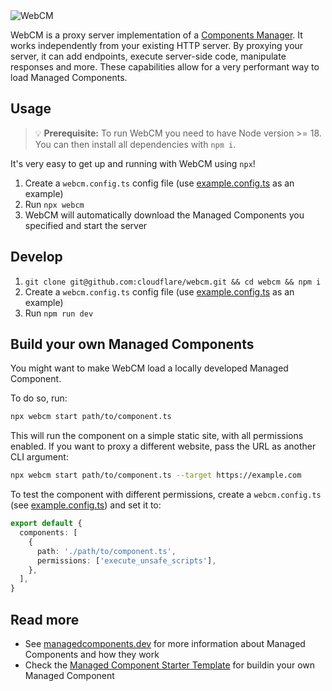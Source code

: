 <img alt="WebCM" src="https://user-images.githubusercontent.com/55081/181248752-3f8988e0-195f-465c-b7e2-91fa81aed555.png">

WebCM is a proxy server implementation of a [Components Manager](https://managedcomponents.dev/getting-started/components-manager). It works independently from your existing HTTP server. By proxying your server, it can add endpoints, execute server-side code, manipulate responses and more. These capabilities allow for a very performant way to load Managed Components.

## Usage

> 💡 **Prerequisite:** To run WebCM you need to have Node version >= 18. You can then install all dependencies with `npm i`.

It's very easy to get up and running with WebCM using `npx`!

1. Create a `webcm.config.ts` config file (use [example.config.ts](./example.config.ts) as an example)
2. Run `npx webcm`
3. WebCM will automatically download the Managed Components you specified and start the server

## Develop

1. `git clone git@github.com:cloudflare/webcm.git && cd webcm && npm i`
2. Create a `webcm.config.ts` config file (use [example.config.ts](./example.config.ts) as an example)
3. Run `npm run dev`

## Build your own Managed Components

You might want to make WebCM load a locally developed Managed Component.

To do so, run:

```bash
npx webcm start path/to/component.ts
```

This will run the component on a simple static site, with all permissions
enabled. If you want to proxy a different website, pass the URL as another CLI
argument:

```bash
npx webcm start path/to/component.ts --target https://example.com
```

To test the component with different permissions, create a `webcm.config.ts`
(see [example.config.ts](./example.config.ts)) and set it to:

```ts
export default {
  components: [
    {
      path: './path/to/component.ts',
      permissions: ['execute_unsafe_scripts'],
    },
  ],
}
```

## Read more

- See [managedcomponents.dev](https://managedcomponents.dev) for more information about Managed Components and how they work
- Check the [Managed Component Starter Template](https://github.com/managed-components/starter-template) for buildin your own Managed Component
